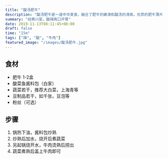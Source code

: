 ```yaml
---
title: "酸汤肥牛"
description: "酸汤肥牛是一道中华美食，融合了肥牛的嫩滑和酸汤的清爽。优质的肥牛薄片在酸汤中烹煮，口感极佳。这道菜常伴以蔬菜、豆腐和粉丝，以酸甜的味道和互动性而闻名，是川菜的经典之一。"
summary: "经典川菜，酸辣爽口开胃"
date: 2019-11-13T08:11:45+08:00
draft: false
time: "15m"
tags: ["辣", "酸", "牛肉"]
featured_image: "/images/酸汤肥牛.jpg"
---
```


## 食材

* 肥牛 1-2盒
* 酸菜鱼酱料包（白家）
* 蔬菜若干，推荐大白菜，上海青等
* 豆制品若干，如千张，豆泡等
* 粉丝（可选）

## 步骤

1. 锅热下油，酱料包炒熟
2. 炒熟后加水，烧开后煮蔬菜
3. 另起锅烧开水，牛肉烫熟后捞出
4. 蔬菜煮熟后盖上牛肉即可